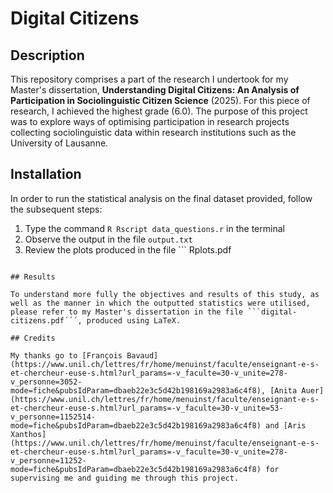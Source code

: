 # Digital Citizens

## Description

This repository comprises a part of the research I undertook for my Master's dissertation, **Understanding Digital Citizens: An Analysis of Participation in Sociolinguistic Citizen Science** (2025). For this piece of research, I achieved the highest grade (6.0). The purpose of this project was to explore ways of optimising participation in research projects collecting sociolinguistic data within research institutions such as the University of Lausanne.

## Installation

In order to run the statistical analysis on the final dataset provided, follow the subsequent steps:

1. Type the command ```R
Rscript data_questions.r``` in the terminal
2. Observe the output in the file ```output.txt```
3. Review the plots produced in the file ```
Rplots.pdf
```

## Results

To understand more fully the objectives and results of this study, as well as the manner in which the outputted statistics were utilised, please refer to my Master's dissertation in the file ```digital-citizens.pdf´´´, produced using LaTeX.

## Credits

My thanks go to [François Bavaud](https://www.unil.ch/lettres/fr/home/menuinst/faculte/enseignant-e-s-et-chercheur-euse-s.html?url_params=-v_faculte=30-v_unite=278-v_personne=3052-mode=fiche&pubsIdParam=dbaeb22e3c5d42b198169a2983a6c4f8), [Anita Auer](https://www.unil.ch/lettres/fr/home/menuinst/faculte/enseignant-e-s-et-chercheur-euse-s.html?url_params=-v_faculte=30-v_unite=53-v_personne=1152514-mode=fiche&pubsIdParam=dbaeb22e3c5d42b198169a2983a6c4f8) and [Aris Xanthos](https://www.unil.ch/lettres/fr/home/menuinst/faculte/enseignant-e-s-et-chercheur-euse-s.html?url_params=-v_faculte=30-v_unite=278-v_personne=11252-mode=fiche&pubsIdParam=dbaeb22e3c5d42b198169a2983a6c4f8) for supervising me and guiding me through this project.

